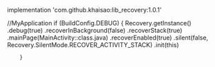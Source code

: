 implementation 'com.github.khaisao:lib_recovery:1.0.1'


//MyApplication
if (BuildConfig.DEBUG) {
            Recovery.getInstance()
                .debug(true)
                .recoverInBackground(false)
                .recoverStack(true)
                .mainPage(MainActivity::class.java)
                .recoverEnabled(true)
                .silent(false, Recovery.SilentMode.RECOVER_ACTIVITY_STACK)
                .init(this)

        }
